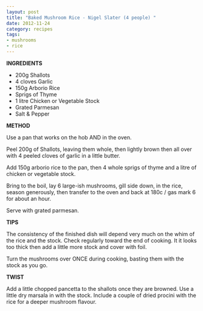 ```yaml
---
layout: post
title: "Baked Mushroom Rice - Nigel Slater (4 people) "
date: 2012-11-24
category: recipes
tags: 
- mushrooms
- rice
---
```


<b>INGREDIENTS</b>

* 200g Shallots
* 4 cloves Garlic
* 150g Arborio Rice
* Sprigs of Thyme
* 1 litre Chicken or Vegetable Stock
* Grated Parmesan
* Salt &amp; Pepper

<b>METHOD</b>

<p>Use a pan that works on the hob AND in the oven.</p>

<p>Peel 200g of Shallots, leaving them whole, then lightly brown then all
over with 4 peeled cloves of garlic in a little butter.</p>

<p>Add 150g arborio rice to the pan, then 4 whole sprigs of thyme and a
litre of chicken or vegetable stock.</p>

<p>Bring to the boil, lay 6 large-ish mushrooms, gill side down, in the
rice, season generously, then transfer to the oven and back at 180c /
gas mark 6 for about an hour. </p>

<p>Serve with grated parmesan.</p>

<b>TIPS</b>

<p>The consistency of the finished dish will depend very much on the whim
of the rice and the stock.  Check regularly toward the end of cooking. 
It it looks too thick then add a little more stock and cover with foil.</p>

<p>Turn the mushrooms over ONCE during cooking, basting them with the stock
as you go.</p>

<b>TWIST</b>

<p>Add a little chopped pancetta to the shallots once they are browned. 
Use a little dry marsala in with the stock.  Include a couple of dried
procini with the rice for a deeper mushroom flavour.</p>
